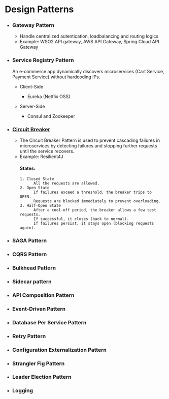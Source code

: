 # Design Patterns

  - ### Gateway Pattern
      - Handle centralized autentication, loadbalancing and routing logics
      - Example: WSO2 API gateway, AWS API Gateway, Spring Cloud API Gateway
  
  - ### Service Registry Pattern
    
      An e-commerce app dynamically discovers microservices (Cart Service, Payment Service) without hardcoding IPs.
    
      - Client-Side
        
        - Eureka (Netflix OSS)
          
      - Server-Side
          - Consul and Zookeeper
        
  - ### [Circuit Breaker](https://github.com/prabusubra/DSA-SystemDesign/blob/main/SystemDesign/microservices/circuitbreakers.md)
      - The Circuit Breaker Pattern is used to prevent cascading failures in microservices by detecting failures and stopping further requests until the service recovers.
      - Example: Resilient4J
          #### States:
            1. Closed State
                  All the requests are allowed.
            2. Open State
                  If failures exceed a threshold, the breaker trips to OPEN.
                  Requests are blocked immediately to prevent overloading.
            3. Half-Open State
                  After a cool-off period, the breaker allows a few test requests.
                  If successful, it closes (back to normal).
                  If failures persist, it stays open (blocking requests again).


  - ### SAGA Pattern
  - ### CQRS Pattern
  - ### Bulkhead Pattern
  - ### Sidecar pattern
  - ### API Composition Pattern
  - ### Event-Driven Pattern
  - ### Database Per Service Pattern
  - ### Retry Pattern
  - ### Configuration Externalization Pattern
  - ### Strangler Fig Pattern
  - ### Leader Election Pattern
  - ### Logging
